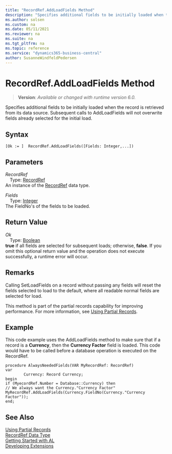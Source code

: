 ```yaml
---
title: "RecordRef.AddLoadFields Method"
description: "Specifies additional fields to be initially loaded when the record is retrieved from its data source. Subsequent calls to AddLoadFields will not overwrite fields already selected for the initial load."
ms.author: solsen
ms.custom: na
ms.date: 05/11/2021
ms.reviewer: na
ms.suite: na
ms.tgt_pltfrm: na
ms.topic: reference
ms.service: "dynamics365-business-central"
author: SusanneWindfeldPedersen
---
```

[//]: # (START>DO_NOT_EDIT)
[//]: # (IMPORTANT:Do not edit any of the content between here and the END>DO_NOT_EDIT.)
[//]: # (Any modifications should be made in the .xml files in the ModernDev repo.)
# RecordRef.AddLoadFields Method
> **Version**: _Available or changed with runtime version 6.0._

Specifies additional fields to be initially loaded when the record is retrieved from its data source. Subsequent calls to AddLoadFields will not overwrite fields already selected for the initial load.


## Syntax
```
[Ok := ]  RecordRef.AddLoadFields([Fields: Integer,...])
```
## Parameters
*RecordRef*  
&emsp;Type: [RecordRef](recordref-data-type.md)  
An instance of the [RecordRef](recordref-data-type.md) data type.

*Fields*  
&emsp;Type: [Integer](../integer/integer-data-type.md)  
The FieldNo's of the fields to be loaded.  


## Return Value
*Ok*  
&emsp;Type: [Boolean](../boolean/boolean-data-type.md)  
**true** if all fields are selected for subsequent loads; otherwise, **false**. If you omit this optional return value and the operation does not execute successfully, a runtime error will occur.  


[//]: # (IMPORTANT: END>DO_NOT_EDIT)

## Remarks

Calling SetLoadFields on a record without passing any fields will reset the fields selected to load to the default, where all readable normal fields are selected for load.

This method is part of the partial records capability for improving performance. For more information, see [Using Partial Records](../../devenv-partial-records.md).

## Example

This code example uses the AddLoadFields method to make sure that if a record is a **Currency**, then the **Currency Factor** field is loaded. This code would have to be called before a database operation is executed on the RecordRef.

```al
procedure AlwaysNeededFields(VAR MyRecordRef: RecordRef)
var
        Currency: Record Currency;
begin
if (MyecordRef.Number = Database::Currency) then
// We always want the Currency."Currency Factor"
MyRecordRef.AddLoadFields(Currency.FieldNo(Currency."Currency Factor"));
end;
```

## See Also
[Using Partial Records](../../devenv-partial-records.md)  
[RecordRef Data Type](recordref-data-type.md)  
[Getting Started with AL](../../devenv-get-started.md)  
[Developing Extensions](../../devenv-dev-overview.md)